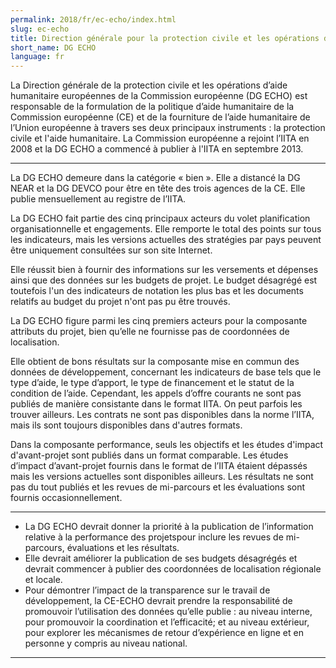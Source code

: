 ```yaml
---
permalink: 2018/fr/ec-echo/index.html
slug: ec-echo
title: Direction générale pour la protection civile et les opérations d’aide humanitaire européennes de la Commission européenne (DG ECHO)
short_name: DG ECHO
language: fr
---
```


La Direction générale de la protection civile et les opérations d’aide humanitaire européennes de la Commission européenne (DG ECHO) est responsable de la formulation de la politique d’aide humanitaire de la Commission européenne (CE) et de la fourniture de l’aide humanitaire de l’Union européenne à travers ses deux principaux instruments : la protection civile et l'aide humanitaire. La Commission européenne a rejoint l’IITA en 2008 et la DG ECHO a commencé à publier à l'IITA en septembre 2013.

---

La DG ECHO demeure dans la catégorie « bien ». Elle a distancé la DG NEAR et la DG DEVCO pour être en tête des trois agences de la CE. Elle publie mensuellement au registre de l’IITA.

La DG ECHO fait partie des cinq principaux acteurs du volet planification organisationnelle et engagements. Elle remporte le total des points sur tous les indicateurs, mais les versions actuelles des stratégies par pays peuvent être uniquement consultées sur son site Internet.

Elle réussit bien à fournir des informations sur les versements et dépenses ainsi que des données sur les budgets de projet. Le budget désagrégé est toutefois l'un des indicateurs de notation les plus bas et les documents relatifs au budget du projet n'ont pas pu être trouvés.

La DG ECHO figure parmi les cinq premiers acteurs pour la composante attributs du projet, bien qu’elle ne fournisse pas de coordonnées de localisation.

Elle obtient de bons résultats sur la composante mise en commun des données de développement, concernant les indicateurs de base tels que le type d’aide, le type d’apport, le type de financement et le statut de la condition de l’aide. Cependant, les appels d’offre courants ne sont pas publiés de manière consistante dans le format IITA. On peut parfois les trouver ailleurs. Les contrats ne sont pas disponibles dans la norme l’IITA, mais ils sont toujours disponibles dans d'autres formats.

Dans la composante performance, seuls les objectifs et les études d'impact d'avant-projet sont publiés dans un format comparable. Les études d’impact d’avant-projet fournis dans le format de l’IITA étaient dépassés mais les versions actuelles sont disponibles ailleurs. Les résultats ne sont pas du tout publiés et les revues de mi-parcours et les évaluations sont fournis occasionnellement.

---

 * La DG ECHO devrait donner la priorité à la publication de l’information relative à la performance des projetspour inclure les revues de mi-parcours, évaluations et les résultats.
 * Elle devrait améliorer la publication de ses budgets désagrégés et devrait commencer à publier des coordonnées de localisation régionale et locale.
 * Pour démontrer l’impact de la transparence sur le travail de développement, la CE-ECHO devrait prendre la responsabilité de promouvoir l’utilisation des données qu’elle publie : au niveau interne, pour promouvoir la coordination et l’efficacité; et au niveau extérieur, pour explorer les mécanismes de retour d’expérience en ligne et en personne y compris au niveau national.

---
